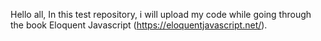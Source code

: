 Hello all,
In this test repository, i will upload my code while going through the book Eloquent Javascript (https://eloquentjavascript.net/).
